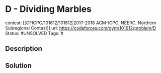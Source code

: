# D - Dividing Marbles

contest: [[CFICPC/101612/101612|2017-2018 ACM-ICPC, NEERC, Northern Subregional Contest]]
url: https://codeforces.com/gym/101612/problem/D
Status: #UNSOLVED
Tags: #

## Description

## Solution

